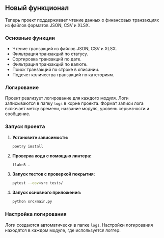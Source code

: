 ## Новый функционал

Теперь проект поддерживает чтение данных о финансовых транзакциях из файлов форматов JSON, CSV и XLSX.

### Основные функции

- Чтение транзакций из файлов JSON, CSV и XLSX.
- Фильтрация транзакций по статусу.
- Сортировка транзакций по дате.
- Фильтрация транзакций по валюте.
- Поиск транзакций по строке в описании.
- Подсчет количества транзакций по категориям.

### Логирование

Проект реализует логирование для каждого модуля. Логи записываются в папку `logs` в корне проекта. Формат записи лога включает метку времени, название модуля, уровень серьезности и сообщение.

### Запуск проекта

1. **Установите зависимости:**
    ```bash
    poetry install
    ```

2. **Проверка кода с помощью линтера:**
    ```bash
    flake8 .
    ```

3. **Запуск тестов с проверкой покрытия:**
    ```bash
    pytest --cov=src tests/
    ```

4. **Запуск основного приложения:**
    ```bash
    python src/main.py
    ```

### Настройка логирования

Логи создаются автоматически в папке `logs`. Настройки логирования находятся в каждом модуле, где используется логгер.
